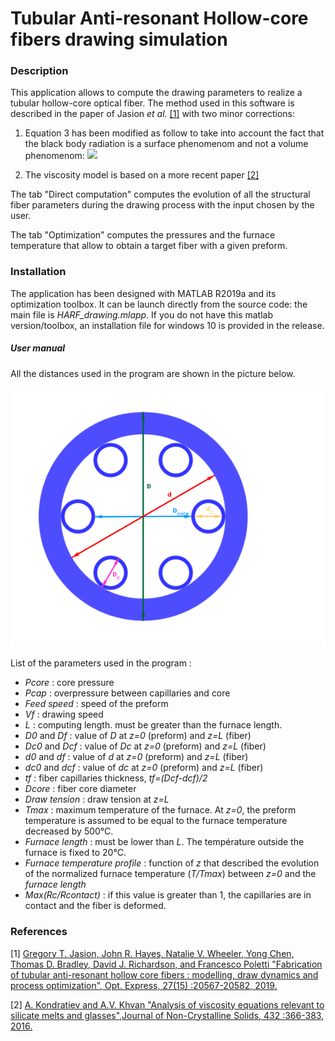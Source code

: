 # Tubular Anti-resonant Hollow-core fibers drawing simulation

### Description

This application allows to compute the drawing parameters to realize a tubular hollow-core optical fiber. The method used in this software is described in the paper of Jasion *et al.* [[1]](#1) with two minor corrections:

1. Equation 3 has been modified as follow to take into account the fact that the black body radiation is a surface phenomenom and not a volume phenomenom:
   <img src="https://render.githubusercontent.com/render/math?math=\frac{\left(R_j^2-r_j^2\right)}{2}\rho c_p w \frac{dT}{dz}=R_j N \left(T_a-T\right)+R_j \sigma \alpha \left(T_a^4-T^4\right)">

2. The viscosity model is based on a more recent paper [[2]](#2)

The tab "Direct computation" computes the evolution of all the structural fiber parameters during the drawing process with the input chosen by the user.

The tab "Optimization" computes the pressures and the furnace temperature that allow to obtain a target fiber with a given preform.

### Installation

The application has been designed with MATLAB R2019a and its optimization toolbox. It can be launch directly from the source code: the main file is *HARF_drawing.mlapp*. If you do not have this matlab version/toolbox, an installation file for windows 10 is provided in the release. 

##### User manual

All the distances used in the program are shown in the picture below.

![](./doc/Fibre_HARF.png)

List of the parameters used in the program :

- *Pcore* : core pressure 
- *Pcap* : overpressure between capillaries and core
- *Feed speed* : speed of the preform 
- *Vf* : drawing speed
- *L* : computing length. must be greater than the furnace length.
- *D0* and *Df* : value of *D* at *z=0* (preform) and *z=L* (fiber)
- *Dc0* and *Dcf* : value of *Dc* at *z=0* (preform) and *z=L* (fiber)
- *d0* and *df* : value of *d* at *z=0* (preform) and *z=L* (fiber)
- *dc0* and *dcf* : value of *dc* at *z=0* (preform) and *z=L* (fiber)
- *tf* : fiber capillaries thickness, *tf=(Dcf-dcf)/2*
- *Dcore* : fiber core diameter
- *Draw tension* : draw tension at *z=L*
- *Tmax* : maximum temperature of the furnace. At *z=0*, the preform temperature is assumed to be equal to the furnace temperature decreased by 500°C.
- *Furnace length* : must be lower than *L*. The température outside the furnace is fixed to 20°C.
- *Furnace temperature profile* : function of *z* that described the evolution of the normalized furnace temperature (*T/Tmax*) between *z=0* and the *furnace length*
- *Max(Rc/Rcontact)* : if this value is greater than 1, the capillaries are in contact and the fiber is deformed.

### References

<a id="1">[1]</a> [Gregory T. Jasion, John R. Hayes, Natalie V. Wheeler, Yong Chen, Thomas D. Bradley, David J. Richardson, and Francesco Poletti "Fabrication of tubular anti-resonant hollow core fibers : modelling, draw dynamics and process optimization", Opt. Express, 27(15) :20567-20582, 2019.](https://doi.org/10.1364/OE.27.020567)

<a id="1">[2]</a> [A. Kondratiev and A.V. Khvan "Analysis of viscosity equations relevant to silicate melts and glasses",Journal of Non-Crystalline Solids, 432 :366-383, 2016.](https://doi.org/10.1016/j.jnoncrysol.2015.10.033)
